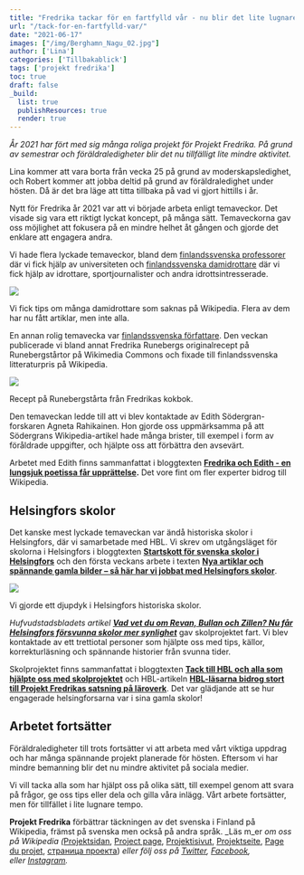 ```yaml
---
title: "Fredrika tackar för en fartfylld vår - nu blir det lite lugnare tempo"
url: "/tack-for-en-fartfylld-var/"
date: "2021-06-17"
images: ["/img/Berghamn_Nagu_02.jpg"]
author: ['Lina']
categories: ['Tillbakablick']
tags: ['projekt fredrika']
toc: true
draft: false
_build:
  list: true
  publishResources: true
  render: true
---
```


_År 2021 har fört med sig många roliga projekt för Projekt Fredrika. På grund av semestrar och föräldraledigheter blir det nu tillfälligt lite mindre aktivitet._

Lina kommer att vara borta från vecka 25 på grund av moderskapsledighet, och Robert kommer att jobba deltid på grund av föräldraledighet under hösten. Då är det bra läge att titta tillbaka på vad vi gjort hittills i år.

Nytt för Fredrika år 2021 var att vi började arbeta enligt temaveckor. Det visade sig vara ett riktigt lyckat koncept, på många sätt. Temaveckorna gav oss möjlighet att fokusera på en mindre helhet åt gången och gjorde det enklare att engagera andra.

Vi hade flera lyckade temaveckor, bland dem [finlandssvenska professorer](https://projektfredrika.fi/utbildningsveckan/) där vi fick hjälp av universiteten och [finlandssvenska damidrottare](https://projektfredrika.fi/finlandssvenska-damidrottare-och-annat-vi-gjorde-den-har-veckan/) där vi fick hjälp av idrottare, sportjournalister och andra idrottsintresserade. 

![](/2021/03/idrottare2-1024x1024.jpg)

Vi fick tips om många damidrottare som saknas på Wikipedia. Flera av dem har nu fått artiklar, men inte alla.

En annan rolig temavecka var [finlandssvenska författare](https://projektfredrika.fi/fredrikas-recept-och-forfattarveckan/). Den veckan publicerade vi bland annat Fredrika Runebergs originalrecept på Runebergstårtor på Wikimedia Commons och fixade till finlandssvenska litteraturpris på Wikipedia.

![](/2021/02/Runebergsbakelse_i_Fredrika_Runeberg_receptbok_1850-talet-1024x811.jpg)

Recept på Runebergstårta från Fredrikas kokbok.

Den temaveckan ledde till att vi blev kontaktade av Edith Södergran-forskaren Agneta Rahikainen. Hon gjorde oss uppmärksamma på att Södergrans Wikipedia-artikel hade många brister, till exempel i form av föråldrade uppgifter, och hjälpte oss att förbättra den avsevärt.

Arbetet med Edith finns sammanfattat i bloggtexten **[Fredrika och Edith - en lungsjuk poetissa får upprättelse](https://projektfredrika.fi/fredrika-och-edith/).** Det vore fint om fler experter bidrog till Wikipedia.

Helsingfors skolor
------------------

Det kanske mest lyckade temaveckan var ändå historiska skolor i Helsingfors, där vi samarbetade med HBL. Vi skrev om utgångsläget för skolorna i Helsingfors i bloggtexten **[Startskott för svenska skolor i Helsingfors](https://projektfredrika.fi/svenska-skolor-i-helsingfors/)** och den första veckans arbete i texten [**Nya artiklar och spännande gamla bilder – så här har vi jobbat med Helsingfors skolor**](https://projektfredrika.fi/skolor-i-helsingfors-nya-artiklar-och-gamla-bilder/).

![](/2021/03/HKMS000005_00000was-1024x712.jpg)

Vi gjorde ett djupdyk i Helsingfors historiska skolor.

_Hufvudstadsbladets artikel **[Vad vet du om Revan, Bullan och Zillen? Nu får Helsingfors försvunna skolor mer synlighet](https://www.hbl.fi/artikel/vad-vet-du-om-revan-bullan-och-zillen-nu-far-helsingfors-forsvunna-skolor-mer-synlighet/)**_ gav skolprojektet fart. Vi blev kontaktade av ett trettiotal personer som hjälpte oss med tips, källor, korrekturläsning och spännande historier från svunna tider.

Skolprojektet finns sammanfattat i bloggtexten [**Tack till HBL och alla som hjälpte oss med skolprojektet**](https://projektfredrika.fi/skolprojektet-tackblogg/) och HBL-artikeln [**HBL-läsarna bidrog stort till Projekt Fredrikas satsning på läroverk**](https://www.hbl.fi/artikel/hbl-lasarna-bidrog-stort-till-projekt-fredrikas-satsning-pa-laroverk/). Det var glädjande att se hur engagerade helsingforsarna var i sina gamla skolor!

Arbetet fortsätter
------------------

Föräldraledigheter till trots fortsätter vi att arbeta med vårt viktiga uppdrag och har många spännande projekt planerade för hösten. Eftersom vi har mindre bemanning blir det nu mindre aktivitet på sociala medier.

Vi vill tacka alla som har hjälpt oss på olika sätt, till exempel genom att svara på frågor, ge oss tips eller dela och gilla våra inlägg. Vårt arbete fortsätter, men för tillfället i lite lugnare tempo.

**Projekt Fredrika** förbättrar täckningen av det svenska i Finland på Wikipedia, främst på svenska men också på andra språk. _Läs m_er _om oss på Wikipedia (_[Projektsidan](https://sv.wikipedia.org/wiki/Wikipedia:Projekt_Fredrika), [Project page](https://en.wikipedia.org/wiki/Wikipedia:Projekt_Fredrika), [Projektisivut](https://fi.wikipedia.org/wiki/Wikipedia:Projekt_Fredrika), [Projektseite](https://de.wikipedia.org/wiki/Wikipedia:Projekt_Fredrika), [Page du projet](https://fr.wikipedia.org/wiki/Wikipedia:Projekt_Fredrika), [страница проекта](https://ru.wikipedia.org/wiki/Wikipedia:Projekt_Fredrika)) _eller följ oss på [Twitter](https://twitter.com/projektfredrika), [Facebook](https://www.facebook.com/projektfredrika/), eller [Instagram](http://instagram.com/projektfredrika)._